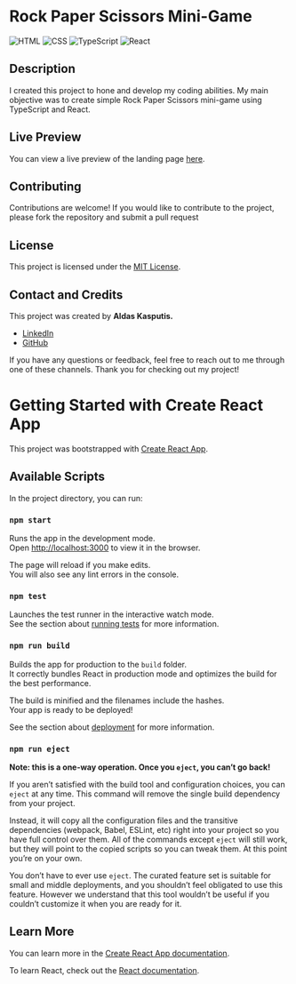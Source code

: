 # Rock Paper Scissors Mini-Game

![HTML](https://img.shields.io/badge/HTML-5-orange?style=flat-square&logo=html5)
![CSS](https://img.shields.io/badge/CSS-3-blue?style=flat-square&logo=css3)
![TypeScript](https://img.shields.io/badge/TypeScript-4.5.4-blue?style=flat-square&logo=typescript)
![React](https://img.shields.io/badge/React-17.0.2-blue?style=flat-square&logo=react)

## Description

I created this project to hone and develop my coding abilities. My main objective was to create simple Rock Paper Scissors mini-game using TypeScript and React.

## Live Preview

You can view a live preview of the landing page [here](url).

## Contributing

Contributions are welcome! If you would like to contribute to the project, please fork the repository and submit a pull request

## License

This project is licensed under the [MIT License](https://opensource.org/licenses/MIT).

## Contact and Credits

This project was created by **Aldas Kasputis.**

- [LinkedIn](https://www.linkedin.com/in/aldas-k-2ab99b1b4/)
- [GitHub](https://github.com/aldask)

If you have any questions or feedback, feel free to reach out to me through one of these channels. Thank you for checking out my project!

# Getting Started with Create React App

This project was bootstrapped with [Create React App](https://github.com/facebook/create-react-app).

## Available Scripts

In the project directory, you can run:

### `npm start`

Runs the app in the development mode.\
Open [http://localhost:3000](http://localhost:3000) to view it in the browser.

The page will reload if you make edits.\
You will also see any lint errors in the console.

### `npm test`

Launches the test runner in the interactive watch mode.\
See the section about [running tests](https://facebook.github.io/create-react-app/docs/running-tests) for more information.

### `npm run build`

Builds the app for production to the `build` folder.\
It correctly bundles React in production mode and optimizes the build for the best performance.

The build is minified and the filenames include the hashes.\
Your app is ready to be deployed!

See the section about [deployment](https://facebook.github.io/create-react-app/docs/deployment) for more information.

### `npm run eject`

**Note: this is a one-way operation. Once you `eject`, you can’t go back!**

If you aren’t satisfied with the build tool and configuration choices, you can `eject` at any time. This command will remove the single build dependency from your project.

Instead, it will copy all the configuration files and the transitive dependencies (webpack, Babel, ESLint, etc) right into your project so you have full control over them. All of the commands except `eject` will still work, but they will point to the copied scripts so you can tweak them. At this point you’re on your own.

You don’t have to ever use `eject`. The curated feature set is suitable for small and middle deployments, and you shouldn’t feel obligated to use this feature. However we understand that this tool wouldn’t be useful if you couldn’t customize it when you are ready for it.

## Learn More

You can learn more in the [Create React App documentation](https://facebook.github.io/create-react-app/docs/getting-started).

To learn React, check out the [React documentation](https://reactjs.org/).
